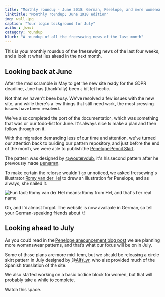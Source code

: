 ```yaml
---
title: "Monthly roundup - June 2018: German, Penelope, and more womenswear on the horizon"
linktitle: "Monthly roundup; June 2018 edition"
img: wall.jpg
caption: "Your login background for July"
author: joost
category: roundup
blurb: "A roundup of all the freesewing news of the last month"
---
```

This is your monthly roundup of the freesewing news of the last four weeks, 
and a look at what lies ahead in the next month.

## Looking back at June

After the mad scramble in May to get the new site ready for the GDPR deadline,
June has (thankfully) been a bit let hectic. 

Not that we haven't been busy. We've resolved a few issues with the new site,
and while there's a few things that still need work, the most pressing issues have been resolved.

We've also completed the port of the documentation, which was something that was on our
todo-list for June.
It's always nice to make a plan and then follow through on it.

With the migration demanding less of our time and attention, we've turned our attention
back to building our pattern repository, and just before the end of the month, we were
able to publish the [Penelope Pencil Skirt](/patterns/penelope).

The pattern was designed by [@woutervdub](/users/woutervdub), it's his second pattern
after he previously made [Benjamin](/patterns/benjamin).

To make certain the release wouldn't go unnoticed, we asked freesewing's illustrator 
[Romy van der Hel](https://www.deviantart.com/romyvdhel-art) to drew an illustration
for Penelope, and as always, she nailed it.

![Fun fact: Romy van der Hel means: Romy from Hel, and that's her real name](/img/blog/announcing-penelope/high_penelope.jpg)

Oh, and I'd almost forgot. The website is now available in German, so 
tell your German-speaking friends about it!

## Looking ahead to July

As you could read in the [Penelope announcement blog post](/blog/announcing-penelope) we
are planning more womenswear patterns, and that's what our focus will be on in July.

Some of those plans are more mid-term, but we should be releasing a circle skirt pattern
in July designed by [@AlfaLyr](/users/alfalyr), who also provided much of the Spanish translation
of the site.

We also started working on a basic bodice block for women, but that will probably take a while
to complete.

Watch this space.
